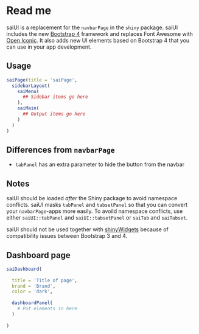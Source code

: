 # Read me

saiUI is a replacement for the `navbarPage` in the `shiny` package. saiUI includes the new [Bootstrap 4](https://getbootstrap.com) framework and replaces Font Awesome with [Open Iconic](https://useiconic.com/open/). It also adds new UI elements based on Bootstrap 4 that you can use in your app development.

## Usage

```r
saiPage(title = 'saiPage',
  sidebarLayout(
    saiMenu(
      ## Sidebar items go here
    ),
    saiMain(
      ## Output items go here
    )
  )
)
```

## Differences from `navbarPage`

* `tabPanel` has an extra parameter to hide the button from the navbar

## Notes

saiUI should be loaded *after* the Shiny package to avoid namespace conflicts. saiUI masks `tabPanel` and `tabsetPanel` so that you can convert your `navbarPage`-apps more easily. To avoild namespace conflicts, use either `saiUI::tabPanel` and `saiUI::tabsetPanel` or `saiTab` and `saiTabset`.

saiUI should not be used together with [shinyWidgets](https://github.com/dreamRs/shinyWidgets) because of compatibility issues between Bootstrap 3 and 4.

## Dashboard page

```r
saiDashboard(
  
  title = 'Title of page',
  brand = 'Brand',
  color = 'dark',
  
  dashboardPanel(
    # Put elements in here
  )
                   
)
```
